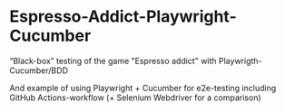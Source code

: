 # Espresso-Addict-Playwright-Cucumber
 “Black-box” testing of the game "Espresso addict" with Playwrigth-Cucumber/BDD


 And example of using Playwright + Cucumber for e2e-testing including GitHub Actions-workflow (+ Selenium Webdriver for a comparison)
